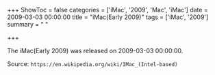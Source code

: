 +++
ShowToc = false
categories = ['iMac', '2009', 'Mac', 'iMac']
date = 2009-03-03 00:00:00
title = "iMac(Early 2009)"
tags = ['iMac', '2009']
summary = " "

+++

The iMac(Early 2009) was released on 2009-03-03 00:00:00.

Source: `https://en.wikipedia.org/wiki/IMac_(Intel-based)`
